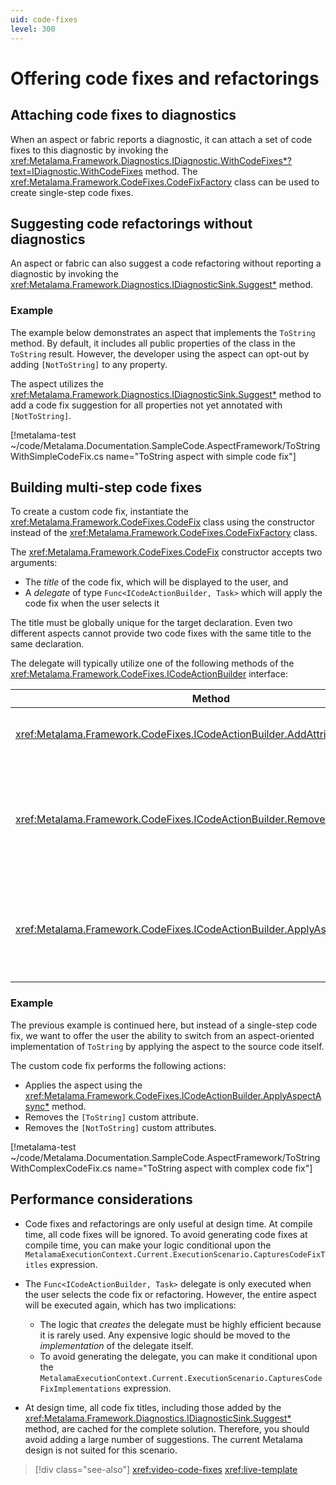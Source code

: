 ```yaml
---
uid: code-fixes
level: 300
---
```


# Offering code fixes and refactorings

## Attaching code fixes to diagnostics

When an aspect or fabric reports a diagnostic, it can attach a set of code fixes to this diagnostic by invoking the <xref:Metalama.Framework.Diagnostics.IDiagnostic.WithCodeFixes*?text=IDiagnostic.WithCodeFixes> method. The <xref:Metalama.Framework.CodeFixes.CodeFixFactory> class can be used to create single-step code fixes.

## Suggesting code refactorings without diagnostics

An aspect or fabric can also suggest a code refactoring without reporting a diagnostic by invoking the <xref:Metalama.Framework.Diagnostics.IDiagnosticSink.Suggest*> method.

### Example

The example below demonstrates an aspect that implements the `ToString` method. By default, it includes all public properties of the class in the `ToString` result. However, the developer using the aspect can opt-out by adding `[NotToString]` to any property.

The aspect utilizes the <xref:Metalama.Framework.Diagnostics.IDiagnosticSink.Suggest*> method to add a code fix suggestion for all properties not yet annotated with `[NotToString]`.

[!metalama-test ~/code/Metalama.Documentation.SampleCode.AspectFramework/ToStringWithSimpleCodeFix.cs name="ToString aspect with simple code fix"]

## Building multi-step code fixes

To create a custom code fix, instantiate the <xref:Metalama.Framework.CodeFixes.CodeFix> class using the constructor instead of the <xref:Metalama.Framework.CodeFixes.CodeFixFactory> class.

The <xref:Metalama.Framework.CodeFixes.CodeFix> constructor accepts two arguments:

* The _title_ of the code fix, which will be displayed to the user, and
* A _delegate_ of type `Func<ICodeActionBuilder, Task>` which will apply the code fix when the user selects it

The title must be globally unique for the target declaration. Even two different aspects cannot provide two code fixes with the same title to the same declaration.

The delegate will typically utilize one of the following methods of the <xref:Metalama.Framework.CodeFixes.ICodeActionBuilder> interface:

| Method | Description |
|------|----|
| <xref:Metalama.Framework.CodeFixes.ICodeActionBuilder.AddAttributeAsync*> | Adds a custom attribute to a declaration.
| <xref:Metalama.Framework.CodeFixes.ICodeActionBuilder.RemoveAttributesAsync*> | Removes all custom attributes of a given type from a given declaration and all contained declarations.
| <xref:Metalama.Framework.CodeFixes.ICodeActionBuilder.ApplyAspectAsync*> | Transforms the source code using an aspect (as if it were applied as a live template).

### Example

The previous example is continued here, but instead of a single-step code fix, we want to offer the user the ability to switch from an aspect-oriented implementation of `ToString` by applying the aspect to the source code itself.

The custom code fix performs the following actions:

* Applies the aspect using the <xref:Metalama.Framework.CodeFixes.ICodeActionBuilder.ApplyAspectAsync*> method.
* Removes the `[ToString]` custom attribute.
* Removes the `[NotToString]` custom attributes.

[!metalama-test ~/code/Metalama.Documentation.SampleCode.AspectFramework/ToStringWithComplexCodeFix.cs name="ToString aspect with complex code fix"]

## Performance considerations

* Code fixes and refactorings are only useful at design time. At compile time, all code fixes will be ignored. To avoid generating code fixes at compile time, you can make your logic conditional upon the `MetalamaExecutionContext.Current.ExecutionScenario.CapturesCodeFixTitles` expression.

* The `Func<ICodeActionBuilder, Task>`  delegate is only executed when the user selects the code fix or refactoring. However, the entire aspect will be executed again, which has two implications:
  * The logic that _creates_ the delegate must be highly efficient because it is rarely used. Any expensive logic should be moved to the _implementation_ of the delegate itself.
  * To avoid generating the delegate, you can make it conditional upon the `MetalamaExecutionContext.Current.ExecutionScenario.CapturesCodeFixImplementations` expression.

* At design time, all code fix titles, including those added by the <xref:Metalama.Framework.Diagnostics.IDiagnosticSink.Suggest*> method, are cached for the complete solution. Therefore, you should avoid adding a large number of suggestions. The current Metalama design is not suited for this scenario.


> [!div class="see-also"]
> <xref:video-code-fixes>
> <xref:live-template>